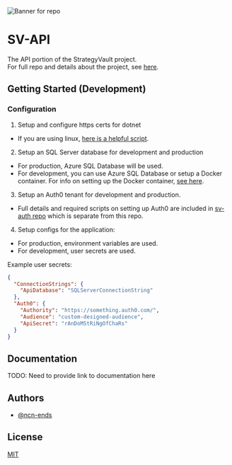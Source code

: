 <img src="https://i.imgur.com/JL7dG6U.png" alt="Banner for repo">


# SV-API

The API portion of the StrategyVault project.  
For full repo and details about the project, see [here](https://github.com/ncn-ends/StrategyVault).




## Getting Started (Development)

### Configuration

1) Setup and configure https certs for dotnet
- If you are using linux, [here is a helpful script](https://github.com/ncn-ends/dotfiles/tree/master/create-dotnet-devcert).


2) Setup an SQL Server database for development and production
- For production, Azure SQL Database will be used.
- For development, you can use Azure SQL Database or setup a Docker container. For info on setting up the Docker container, [see here](https://docs.microsoft.com/en-us/sql/linux/quickstart-install-connect-docker?view=sql-server-ver16&pivots=cs1-bash).

3) Setup an Auth0 tenant for development and production.
- Full details and required scripts on setting up Auth0 are included in [sv-auth repo](https://github.com/ncn-ends/sv-auth) which is separate from this repo.

4) Setup configs for the application:
- For production, environment variables are used.
- For development, user secrets are used.

Example user secrets:
```json
{
  "ConnectionStrings": {
    "ApiDatabase": "SQLServerConnectionString"
  },
  "Auth0": {
    "Authority": "https://something.auth0.com/",
    "Audience": "custom-designed-audience",
    "ApiSecret": "rAnDoMStRiNgOfChaRs"
  }
}
```  

## Documentation

TODO: Need to provide link to documentation here
## Authors

- [@ncn-ends](https://www.github.com/ncn-ends)


## License

[MIT](https://choosealicense.com/licenses/mit/)

